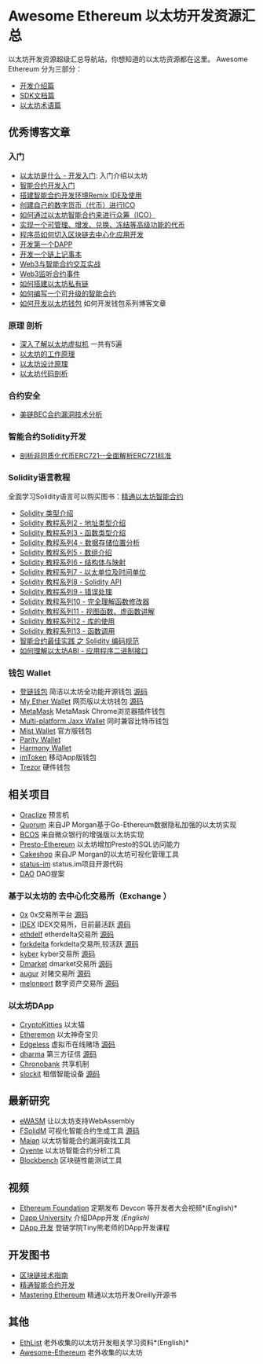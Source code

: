 # Awesome Ethereum 以太坊开发资源汇总 

以太坊开发资源超级汇总导航站，你想知道的以太坊资源都在这里。
Awesome Ethereum 分为三部分：
* [开发介绍篇](https://wiki.learnblockchain.cn/ethereum/readme.html)
* [SDK文档篇](https://wiki.learnblockchain.cn/ethereum/dev.html)
* [以太坊术语篇](https://wiki.learnblockchain.cn/bitcoin/GLOSSARY.html)


## 优秀博客文章

### 入门
* [以太坊是什么 - 开发入门](https://learnblockchain.cn/2017/11/20/whatiseth/): 入门介绍以太坊
* [智能合约开发入门](https://learnblockchain.cn/2017/11/24/init-env/)
* [搭建智能合约开发环境Remix IDE及使用](https://learnblockchain.cn/2018/06/07/remix-ide/)
* [创建自己的数字货币（代币）进行ICO](https://learnblockchain.cn/2018/01/12/create_token/)
* [如何通过以太坊智能合约来进行众筹（ICO）](https://learnblockchain.cn/2018/02/28/ico-crowdsale/)
* [实现一个可管理、增发、兑换、冻结等高级功能的代币](https://learnblockchain.cn/2018/01/27/create-token2/)
* [程序员如何切入区块链去中心化应用开发](https://learnblockchain.cn/2018/08/31/devDapp/#more)
* [开发第一个DAPP](https://learnblockchain.cn/2018/01/12/first-dapp/)
* [开发一个链上记事本](https://learnblockchain.cn/2019/03/30/dapp_noteOnChain/)
* [Web3与智能合约交互实战](https://learnblockchain.cn/2018/04/15/web3-html/)
* [Web3监听合约事件](https://learnblockchain.cn/2018/05/09/solidity-event/)
* [如何搭建以太坊私有链](https://learnblockchain.cn/2018/03/18/create_private_blockchain/) 
* [如何编写一个可升级的智能合约](https://learnblockchain.cn/2018/03/15/contract-upgrade/)
* [如何开发以太坊钱包](https://learnblockchain.cn/2018/10/25/eth-web-wallet_1/) 如何开发钱包系列博客文章

### 原理 剖析

* [深入了解以太坊虚拟机](https://lilymoana.github.io/evm_part1.html) 一共有5遍
* [以太坊的工作原理](https://lilymoana.github.io/ethereum_theory.html)
* [以太坊设计原理](http://ethfans.org/posts/510)
* [以太坊代码剖析](https://ethfans.org/topics/227)

### 合约安全

* [美链BEC合约漏洞技术分析](https://learnblockchain.cn/2018/04/25/bec-overflow/)

### 智能合约Solidity开发

* [剖析非同质化代币ERC721--全面解析ERC721标准](https://learnblockchain.cn/2018/03/23/token-erc721/)

### Solidity语言教程
全面学习Solidity语言可以购买图书：[精通以太坊智能合约](http://www.upchain.pro/book.html)

* [Solidity  类型介绍](https://learnblockchain.cn/2017/12/05/solidity1/)
* [Solidity 教程系列2 - 地址类型介绍](https://learnblockchain.cn/2017/12/12/solidity2/)
* [Solidity 教程系列3 - 函数类型介绍](https://learnblockchain.cn/2017/12/12/solidity_func/)
* [Solidity 教程系列4 - 数据存储位置分析](https://learnblockchain.cn/2017/12/21/solidity_reftype_datalocation/)
* [Solidity 教程系列5 - 数组介绍](https://learnblockchain.cn/2017/12/21/solidity-arrays/)
* [Solidity 教程系列6 - 结构体与映射](https://learnblockchain.cn/2017/12/27/solidity-structs/)
* [Solidity 教程系列7 - 以太单位及时间单位](https://learnblockchain.cn/2018/02/02/solidity-unit/)
* [Solidity 教程系列8 - Solidity API](https://learnblockchain.cn/2018/03/14/solidity-api/)
* [Solidity 教程系列9 - 错误处理](https://learnblockchain.cn/2018/04/07/solidity-errorhandler/)
* [Solidity 教程系列10 - 完全理解函数修改器](https://learnblockchain.cn/2018/04/09/solidity-modify/)
* [Solidity 教程系列11 - 视图函数、虚函数讲解](https://learnblockchain.cn/2018/05/17/solidity-functions/)
* [Solidity 教程系列12 - 库的使用](https://learnblockchain.cn/2018/08/09/solidity-library/)
* [Solidity 教程系列13 - 函数调用](https://learnblockchain.cn/2018/08/09/solidity-callfun/)
* [智能合约最佳实践 之 Solidity 编码规范](https://learnblockchain.cn/2018/05/04/solidity-style-guide/)
* [如何理解以太坊ABI - 应用程序二进制接口](https://learnblockchain.cn/2018/08/09/understand-abi/)



### 钱包 Wallet
- [登链钱包](https://learnblockchain.cn/2019/03/07/wallet-annouce/) 简洁以太坊全功能开源钱包 [源码](https://github.com/xilibi2003/Upchain-wallet)
- [My Ether Wallet](https://myetherwallet.com) 网页版以太坊钱包 [源码](https://github.com/kvhnuke/etherwallet)
- [MetaMask](https://metamask.io/) MetaMask Chrome浏览器插件钱包
- [Multi-platform Jaxx Wallet](https://jaxx.io/) 同时兼容比特币钱包
- [Mist Wallet](https://github.com/ethereum/mist/releases/latest) 官方版钱包
- [Parity Wallet](https://github.com/paritytech/parity/releases/latest)
- [Harmony Wallet](https://github.com/ether-camp/ethereum-harmony/releases/latest)
- [imToken](https://token.im/) 移动App版钱包
- [Trezor](https://trezor.io/) 硬件钱包

## 相关项目
- [Oraclize](http://docs.oraclize.it/#background) 预言机
- [Quorum](https://github.com/jpmorganchase/quorum) 来自JP Morgan基于Go-Ethereum数据隐私加强的以太坊实现
- [BCOS](https://github.com/bcosorg/bcos) 来自微众银行的增强版以太坊实现
- [Presto-Ethereum](https://github.com/xiaoyao1991/presto-ethereum) 以太坊增加Presto的SQL访问能力
- [Cakeshop](https://github.com/jpmorganchase/cakeshop) 来自JP Morgan的以太坊可视化管理工具
- [status-im](https://github.com/status-im/status-network-token) status.im项目开源代码
- [DAO](https://github.com/slockit/DAO) DAO提案

### 基于以太坊的 去中心化交易所（Exchange ）

- [0x](https://www.0xproject.com/otc) 0x交易所平台 [源码](https://github.com/0xProject/contracts)
- [IDEX](https://idex.market) IDEX交易所，目前最活跃 [源码](https://github.com/AuroraDAO)
- [ethdelf](https://etherdelta.github.io/#ZRX-ETH) etherdelta交易所 [源码](https://github.com/etherdelta/smart_contract)
- [forkdelta](https://forkdelta.github.io) forkdelta交易所,较活跃 [源码](https://github.com/forkdelta/smart_contract)
- [kyber](https://kyber.network/) kyber交易所 [源码](https://github.com/kyberNetwork/smart_contract)
- [Dmarket](https://dmarket.io) dmarket交易所 [源码](https://github.com/suntechsoft/dmarket-smartcontract)
- [augur](https://augur.net/) 对赌交易所 [源码](https://github.com/AugurProject)
- [melonport](https://melonport.com/) 数字资产交易所 [源码](https://github.com/melonproject)

### 以太坊DApp

- [CryptoKitties](https://www.cryptokitties.co/) 以太猫
- [Etheremon](https://www.etheremon.com/#/) 以太神奇宝贝
- [Edgeless](https://www.edgeless.io/) 虚拟币在线赌场 [源码](https://github.com/EdgelessCasino/Smart-Contracts)
- [dharma](https://dharma.io/) 第三方征信 [源码](https://github.com/dharmaprotocol/dharma-cli)
- [Chronobank](https://chronobank.io/) 共享机制
- [slockit](https://slock.it/) 租借智能设备 [源码](https://github.com/slockit/smart-contract)


## 最新研究

- [eWASM](https://github.com/ewasm/design) 让以太坊支持WebAssembly
- [FSolidM](https://cps-vo.org/group/SmartContracts) 可视化智能合约生成工具 [源码](https://github.com/anmavrid/smart-contracts)
- [Maian](https://github.com/MAIAN-tool/MAIAN) 以太坊智能合约漏洞查找工具
- [Oyente](https://github.com/melonproject/oyente) 以太坊智能合约分析工具
- [Blockbench](https://github.com/ooibc88/blockbench) 区块链性能测试工具

## 视频

* [Ethereum Foundation](https://www.youtube.com/channel/UCNOfzGXD_C9YMYmnefmPH0g) 定期发布 Devcon 等开发者大会视频*(English)*
* [Dapp University](https://www.youtube.com/channel/UCY0xL8V6NzzFcwzHCgB8orQ) 介绍DApp开发 *(English)*
* [DApp 开发](https://ke.qq.com/course/335169)  登链学院Tiny熊老师的DApp开发课程


## 开发图书

* [区块链技术指南](http://book.8btc.com/books/6/blockchain_guide/_book/)
* [精通智能合约开发](http://edu.upchain.pro/book.html)
* [Mastering Ethereum](https://github.com/ethereumbook/ethereumbook) 精通以太坊开发Oreilly开源书


## 其他

- [EthList](https://github.com/Scanate/EthList) 老外收集的以太坊开发相关学习资料*(English)*
- [Awesome-Ethereum](https://github.com/Tom2718/Awesome-Ethereum) 老外收集的以太坊

